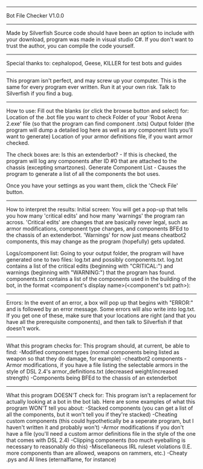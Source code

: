 ***********************
Bot File Checker V1.0.0
***********************
Made by Silverfish
Source code should have been an option to include with your download, program was made in visual studio C#. If you don't want to trust the author, you can compile the code yourself.
***********************
Special thanks to:
cephalopod, Geese, KILLER
for test bots and guides
***********************
This program isn't perfect, and may screw up your computer. This is the same for every program ever written. Run it at your own risk.
Talk to Silverfish if you find a bug.
***********************
How to use:
Fill out the blanks (or click the browse button and select) for:
Location of the .bot file you want to check
Folder of your 'Robot Arena 2.exe' file (so that the program can find component .txts)
Output folder (the program will dump a detailed log here as well as any component lists you'll want to generate)
Location of your armor definitions file, if you want armor checked.

The check boxes are:
Is this an extenderbot? - If this is checked, the program will log any components after ID #0 that are attached to the chassis (excepting smartzones).
Generate Component List - Causes the program to generate a list of all the components the bot uses.

Once you have your settings as you want them, click the 'Check File' button.
***********************
How to interpret the results:
Initial screen:
You will get a pop-up that tells you how many 'critical edits' and how many 'warnings' the program ran across. 'Critical edits' are changes that are
basically never legal, such as armor modifications, component type changes, and components BFEd to the chassis of an extenderbot.
'Warnings' for now just means cheatbot2 components, this may change as the program (hopefully) gets updated.

Logs/component list:
Going to your output folder, the program will have generated one to two files: log.txt and possibly components.txt.
log.txt contains a list of the critical edits (beginning with "CRITICAL:") and warnings (beginning with "WARNING:") that the program has found.
components.txt contains a list of the components used in the building of the bot, in the format 
<component's display name>(<component's txt path>): <number of this component present in the bot>
************************
Errors:
In the event of an error, a box will pop up that begins with "ERROR:" and is followed by an error message. Some errors will also write into log.txt.
If you get one of these, make sure that your locations are right (and that you have all the prerequisite components), and then talk to Silverfish if that doesn't work.
************************
What this program checks for:
This program should, at current, be able to find:
-Modified component types (normal components being listed as weapon so that they do damage, for example)
-cheatbot2 components
-Armor modifications, if you have a file listing the selectable armors in the style of DSL 2.4's armor_definitions.txt (decreased weight/increased strength)
-Components being BFEd to the chassis of an extenderbot
************************
What this program DOESN'T check for:
This program isn't a replacement for actually looking at a bot in the bot lab. Here are some examples of what this program WON'T tell you about:
-Stacked components (you can get a list of all the components, but it won't tell you if they're stacked)
-Cheating custom components (this could hypothetically be a seperate program, but I haven't written it and probably won't)
-Armor modifications if you don't have a file (you'll need a custom armor definitions file in the style of the one that comes with DSL 2.4)
-Clipping components (too much eyeballing is necessary to reasonably do this)
-Miscellaneous IRL ruleset violations (I.E. more components than are allowed, weapons on rammers, etc.)
-Cheaty .pys and AI lines (eternalflame, for instance)
